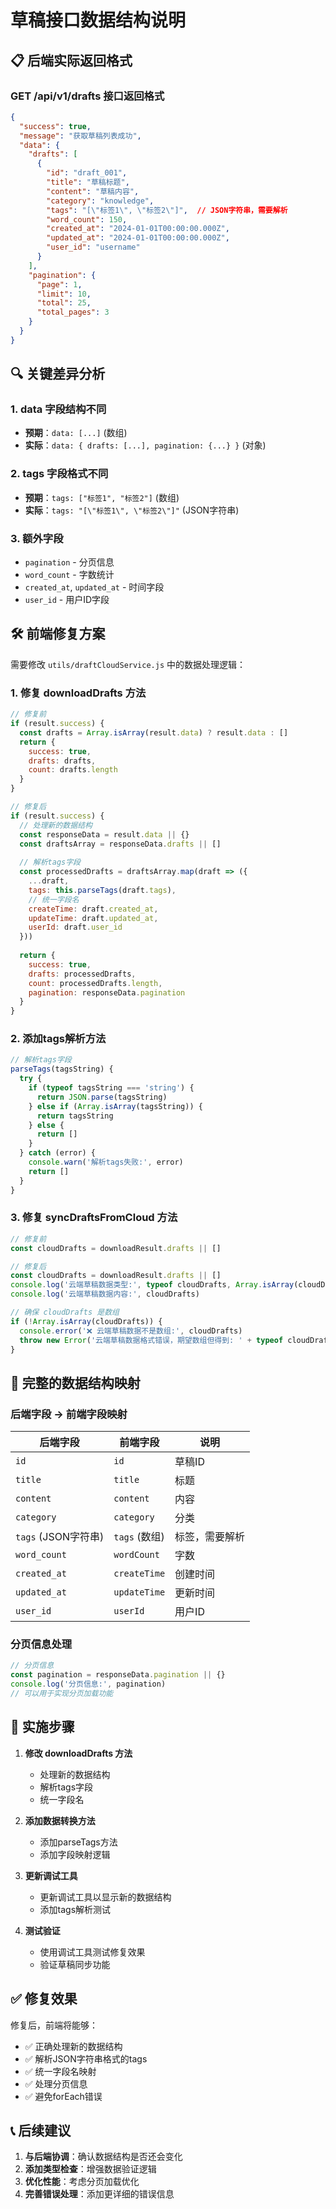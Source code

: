 # 草稿接口数据结构说明

## 📋 后端实际返回格式

### GET /api/v1/drafts 接口返回格式

```json
{
  "success": true,
  "message": "获取草稿列表成功",
  "data": {
    "drafts": [
      {
        "id": "draft_001",
        "title": "草稿标题",
        "content": "草稿内容",
        "category": "knowledge",
        "tags": "[\"标签1\", \"标签2\"]",  // JSON字符串，需要解析
        "word_count": 150,
        "created_at": "2024-01-01T00:00:00.000Z",
        "updated_at": "2024-01-01T00:00:00.000Z",
        "user_id": "username"
      }
    ],
    "pagination": {
      "page": 1,
      "limit": 10,
      "total": 25,
      "total_pages": 3
    }
  }
}
```

## 🔍 关键差异分析

### 1. **data 字段结构不同**
- **预期**：`data: [...]` (数组)
- **实际**：`data: { drafts: [...], pagination: {...} }` (对象)

### 2. **tags 字段格式不同**
- **预期**：`tags: ["标签1", "标签2"]` (数组)
- **实际**：`tags: "[\"标签1\", \"标签2\"]"` (JSON字符串)

### 3. **额外字段**
- `pagination` - 分页信息
- `word_count` - 字数统计
- `created_at`, `updated_at` - 时间字段
- `user_id` - 用户ID字段

## 🛠️ 前端修复方案

需要修改 `utils/draftCloudService.js` 中的数据处理逻辑：

### 1. 修复 downloadDrafts 方法

```javascript
// 修复前
if (result.success) {
  const drafts = Array.isArray(result.data) ? result.data : []
  return {
    success: true,
    drafts: drafts,
    count: drafts.length
  }
}

// 修复后
if (result.success) {
  // 处理新的数据结构
  const responseData = result.data || {}
  const draftsArray = responseData.drafts || []
  
  // 解析tags字段
  const processedDrafts = draftsArray.map(draft => ({
    ...draft,
    tags: this.parseTags(draft.tags),
    // 统一字段名
    createTime: draft.created_at,
    updateTime: draft.updated_at,
    userId: draft.user_id
  }))
  
  return {
    success: true,
    drafts: processedDrafts,
    count: processedDrafts.length,
    pagination: responseData.pagination
  }
}
```

### 2. 添加tags解析方法

```javascript
// 解析tags字段
parseTags(tagsString) {
  try {
    if (typeof tagsString === 'string') {
      return JSON.parse(tagsString)
    } else if (Array.isArray(tagsString)) {
      return tagsString
    } else {
      return []
    }
  } catch (error) {
    console.warn('解析tags失败:', error)
    return []
  }
}
```

### 3. 修复 syncDraftsFromCloud 方法

```javascript
// 修复前
const cloudDrafts = downloadResult.drafts || []

// 修复后
const cloudDrafts = downloadResult.drafts || []
console.log('云端草稿数据类型:', typeof cloudDrafts, Array.isArray(cloudDrafts))
console.log('云端草稿数据内容:', cloudDrafts)

// 确保 cloudDrafts 是数组
if (!Array.isArray(cloudDrafts)) {
  console.error('❌ 云端草稿数据不是数组:', cloudDrafts)
  throw new Error('云端草稿数据格式错误，期望数组但得到: ' + typeof cloudDrafts)
}
```

## 📝 完整的数据结构映射

### 后端字段 → 前端字段映射

| 后端字段 | 前端字段 | 说明 |
|---------|---------|------|
| `id` | `id` | 草稿ID |
| `title` | `title` | 标题 |
| `content` | `content` | 内容 |
| `category` | `category` | 分类 |
| `tags` (JSON字符串) | `tags` (数组) | 标签，需要解析 |
| `word_count` | `wordCount` | 字数 |
| `created_at` | `createTime` | 创建时间 |
| `updated_at` | `updateTime` | 更新时间 |
| `user_id` | `userId` | 用户ID |

### 分页信息处理

```javascript
// 分页信息
const pagination = responseData.pagination || {}
console.log('分页信息:', pagination)
// 可以用于实现分页加载功能
```

## 🚀 实施步骤

1. **修改 downloadDrafts 方法**
   - 处理新的数据结构
   - 解析tags字段
   - 统一字段名

2. **添加数据转换方法**
   - 添加parseTags方法
   - 添加字段映射逻辑

3. **更新调试工具**
   - 更新调试工具以显示新的数据结构
   - 添加tags解析测试

4. **测试验证**
   - 使用调试工具测试修复效果
   - 验证草稿同步功能

## ✅ 修复效果

修复后，前端将能够：
- ✅ 正确处理新的数据结构
- ✅ 解析JSON字符串格式的tags
- ✅ 统一字段名映射
- ✅ 处理分页信息
- ✅ 避免forEach错误

## 📞 后续建议

1. **与后端协调**：确认数据结构是否还会变化
2. **添加类型检查**：增强数据验证逻辑
3. **优化性能**：考虑分页加载优化
4. **完善错误处理**：添加更详细的错误信息
